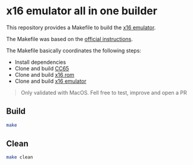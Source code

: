 # x16 emulator all in one builder

This repository provides a Makefile to build the [x16 emulator](https://github.com/commanderx16/x16-emulator/).

The Makefile was based on the [official instructions](https://github.com/commanderx16/x16-emulator/wiki/x16-emulator-Getting-Started#building-from-scratch-on-macos).


The Makefile basically coordinates the following steps:

* Install dependencies
* Clone and build [CC65](https://github.com/cc65/cc65.git)
* Clone and build [x16 rom](https://github.com/commanderx16/x16-rom)
* Clone and build [x16 emulator](https://github.com/commanderx16/x16-emulator)

> Only validated with MacOS. Fell free to test, improve and open a PR

## Build

```bash
make
```

## Clean

```bash
make clean
```
